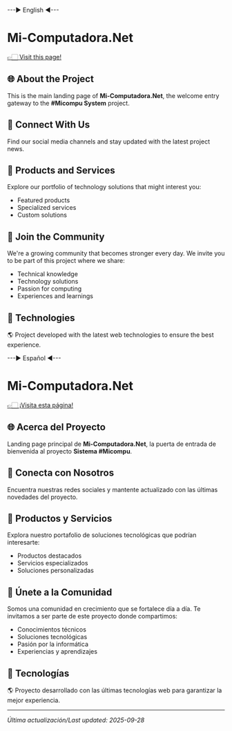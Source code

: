  ---► English ◄---

# Mi-Computadora.Net

<a href="https://git.mi-computadora.net" target="_blank" rel="noopener noreferrer">👉🏻 Visit this page!</a>

## 🌐 About the Project

This is the main landing page of **Mi-Computadora.Net**, the welcome entry gateway to the **#Micompu System** project.

## 🔗 Connect With Us

Find our social media channels and stay updated with the latest project news.

## 💼 Products and Services

Explore our portfolio of technology solutions that might interest you:
- Featured products
- Specialized services
- Custom solutions

## 👥 Join the Community

We're a growing community that becomes stronger every day. We invite you to be part of this project where we share:

- Technical knowledge
- Technology solutions
- Passion for computing
- Experiences and learnings

## 🚀 Technologies

🌎 Project developed with the latest web technologies to ensure the best experience.

 ---► Español ◄---

# Mi-Computadora.Net

<a href="https://git.mi-computadora.net" target="_blank" rel="noopener noreferrer">👉🏻 ¡Visita esta página!</a>

## 🌐 Acerca del Proyecto

Landing page principal de **Mi-Computadora.Net**, la puerta de entrada de bienvenida al proyecto **Sistema #Micompu**.

## 🔗 Conecta con Nosotros

Encuentra nuestras redes sociales y mantente actualizado con las últimas novedades del proyecto.

## 💼 Productos y Servicios

Explora nuestro portafolio de soluciones tecnológicas que podrían interesarte:
- Productos destacados
- Servicios especializados
- Soluciones personalizadas

## 👥 Únete a la Comunidad

Somos una comunidad en crecimiento que se fortalece día a día. Te invitamos a ser parte de este proyecto donde compartimos:

- Conocimientos técnicos
- Soluciones tecnológicas
- Pasión por la informática
- Experiencias y aprendizajes

## 🚀 Tecnologías

🌎 Proyecto desarrollado con las últimas tecnologías web para garantizar la mejor experiencia.

---

*Última actualización/Last updated: 2025-09-28*